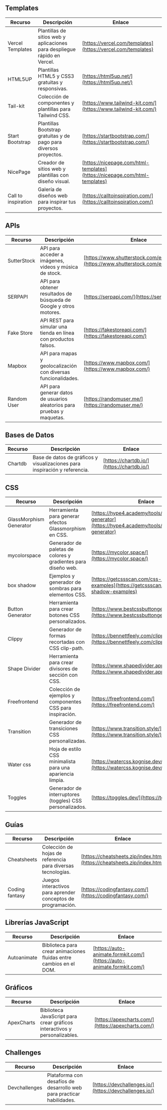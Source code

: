 ## Templates

| Recurso | Descripción | Enlace |
|---|---|---|
| Vercel Templates | Plantillas de sitios web y aplicaciones para despliegue rápido en Vercel. | [https://vercel.com/templates](https://vercel.com/templates) |
| HTML5UP | Plantillas HTML5 y CSS3 gratuitas y responsivas. | [https://html5up.net/](https://html5up.net/) |
| Tail-kit | Colección de componentes y plantillas para Tailwind CSS. | [https://www.tailwind-kit.com/](https://www.tailwind-kit.com/) |
| Start Bootstrap | Plantillas Bootstrap gratuitas y de pago para diversos proyectos. | [https://startbootstrap.com/](https://startbootstrap.com/) |
| NicePage | Creador de sitios web y plantillas con diseño visual. | [https://nicepage.com/html-templates](https://nicepage.com/html-templates) |
| Call to inspiration | Galería de diseños web para inspirar tus proyectos. | [https://calltoinspiration.com/](https://calltoinspiration.com/) |

## APIs

| Recurso | Descripción | Enlace |
|---|---|---|
| SutterStock | API para acceder a imágenes, videos y música de stock. | [https://www.shutterstock.com/es/developers](https://www.shutterstock.com/es/developers) |
| SERPAPI | API para obtener resultados de búsqueda de Google y otros motores. | [https://serpapi.com/](https://serpapi.com/) |
| Fake Store | API REST para simular una tienda en línea con productos falsos. | [https://fakestoreapi.com/](https://fakestoreapi.com/) |
| Mapbox | API para mapas y geolocalización con diversas funcionalidades. | [https://www.mapbox.com/](https://www.mapbox.com/) |
| Random User | API para generar datos de usuarios aleatorios para pruebas y maquetas. | [https://randomuser.me/](https://randomuser.me/) |

## Bases de Datos

| Recurso | Descripción | Enlace |
|---|---|---|
| Chartdb | Base de datos de gráficos y visualizaciones para inspiración y referencia. | [https://chartdb.io/](https://chartdb.io/) |

## CSS

| Recurso | Descripción | Enlace |
|---|---|---|
| GlassMorphism Generator | Herramienta para generar efectos Glassmorphism en CSS. | [https://hype4.academy/tools/glassmorphism-generator](https://hype4.academy/tools/glassmorphism-generator) |
| mycolorspace | Generador de paletas de colores y gradientes para diseño web. | [https://mycolor.space/](https://mycolor.space/) |
| box shadow | Ejemplos y generador de sombras para elementos CSS. | [https://getcssscan.com/css-box-shadow-examples](https://getcssscan.com/css-box-shadow-examples) |
| Button Generator | Herramienta para crear botones CSS personalizados. | [https://www.bestcssbuttongenerator.com/](https://www.bestcssbuttongenerator.com/) |
| Clippy | Generador de formas recortadas con CSS clip-path. | [https://bennettfeely.com/clippy/](https://bennettfeely.com/clippy/) |
| Shape Divider | Herramienta para crear divisores de sección con CSS. | [https://www.shapedivider.app/](https://www.shapedivider.app/) |
| Freefrontend | Colección de ejemplos y componentes CSS para inspiración. | [https://freefrontend.com/](https://freefrontend.com/) |
| Transition | Generador de transiciones CSS personalizadas. | [https://www.transition.style/](https://www.transition.style/) |
| Water css | Hoja de estilo CSS minimalista para una apariencia limpia. | [https://watercss.kognise.dev/](https://watercss.kognise.dev/) |
| Toggles | Generador de interruptores (toggles) CSS personalizados. | [https://toggles.dev/](https://toggles.dev/) |

## Guías

| Recurso | Descripción | Enlace |
|---|---|---|
| Cheatsheets | Colección de hojas de referencia para diversas tecnologías. | [https://cheatsheets.zip/index.html](https://cheatsheets.zip/index.html) |
| Coding fantasy | Juegos interactivos para aprender conceptos de programación. | [https://codingfantasy.com/](https://codingfantasy.com/) |

## Librerías JavaScript

| Recurso | Descripción | Enlace |
|---|---|---|
| Autoanimate | Biblioteca para crear animaciones fluidas entre cambios en el DOM. | [https://auto-animate.formkit.com/](https://auto-animate.formkit.com/) |

## Gráficos

| Recurso | Descripción | Enlace |
|---|---|---|
| ApexCharts | Biblioteca JavaScript para crear gráficos interactivos y personalizables. | [https://apexcharts.com/](https://apexcharts.com/) |

## Challenges

| Recurso | Descripción | Enlace |
|---|---|---|
| Devchallenges | Plataforma con desafíos de desarrollo web para practicar habilidades. | [https://devchallenges.io/](https://devchallenges.io/) |
